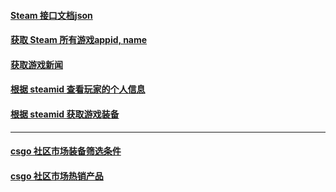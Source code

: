 #### [Steam 接口文档json](http://api.steampowered.com/ISteamWebAPIUtil/GetSupportedAPIList/v0001/)
#### [获取 Steam 所有游戏appid, name](http://api.steampowered.com/ISteamApps/GetAppList/v2)
#### [获取游戏新闻](http://api.steampowered.com/ISteamNews/GetNewsForApp/v0002)
#### [根据 steamid 查看玩家的个人信息](http://api.steampowered.com/ISteamUser/GetPlayerSummaries/v0002/?key=F669EFACEC02DDB1D11E3D2FABE5F17F&steamids=76561198218709653)
#### [根据 steamid 获取游戏装备](http://api.steampowered.com/IEconItems_730/GetPlayerItems/v0001/?key=F669EFACEC02DDB1D11E3D2FABE5F17F&steamid=76561198120962980)



---
#### [csgo 社区市场装备筛选条件](http://steamcommunity.com/market/appfilters/730)
#### [csgo 社区市场热销产品](https://steamcommunity.com/market/popular?country=EN&language=english&currency=1&count=10)
